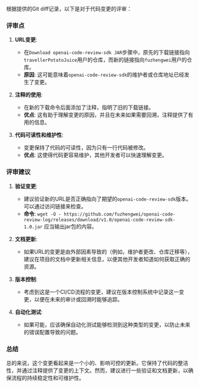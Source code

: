 根据提供的Git diff记录，以下是对于代码变更的评审：

### 评审点

1. **URL变更**:
   - 在`Download openai-code-review-sdk JAR`步骤中，原先的下载链接指向`travellerPotatoJuice`用户的仓库，而新的链接指向`fuzhengwei`用户的仓库。
   - **原因**: 这可能意味着`openai-code-review-sdk`的维护者或仓库地址已经发生了变更。

2. **注释的使用**:
   - 在新的下载命令后面添加了注释，指明了旧的下载链接。
   - **优点**: 这有助于理解变更的原因，并且在未来如果需要回溯，注释提供了有用的信息。

3. **代码可读性和维护性**:
   - 变更保持了代码的可读性，因为只有一行代码被修改。
   - **优点**: 这使得代码更容易维护，其他开发者可以快速理解变更。

### 评审建议

1. **验证变更**:
   - 建议验证新的URL是否正确指向了期望的`openai-code-review-sdk`版本。可以通过访问链接来检查。
   - **命令**: `wget -O - https://github.com/fuzhengwei/openai-code-review-log/releases/download/v1.0/openai-code-review-sdk-1.0.jar` 应当输出jar包的内容。

2. **文档更新**:
   - 如果URL的变更是由外部因素导致的（例如，维护者更改、仓库迁移等），建议在项目的文档中更新相关信息，以便其他开发者知道如何获取正确的资源。

3. **版本控制**:
   - 考虑到这是一个CI/CD流程的变更，建议在版本控制系统中记录这一变更，以便在未来的审计或回溯时能够追踪。

4. **自动化测试**:
   - 如果可能，应该确保自动化测试能够检测到这种类型的变更，以防止未来的错误配置导致的问题。

### 总结

总的来说，这个变更看起来是一个小的、影响可控的更新。它保持了代码的整洁性，并通过注释提供了变更的上下文。然而，建议进行一些验证和文档更新，以确保流程的持续稳定性和可维护性。